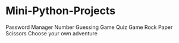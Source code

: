 # Mini-Python-Projects
Password Manager
Number Guessing Game
Quiz Game
Rock Paper Scissors
Choose your own adventure 

